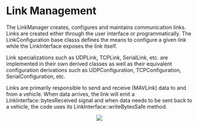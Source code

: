 # Link Management

The LinkManager creates, configures and maintains communication links. Links are created either through the user
interface or programmatically. The LinkConfiguration base classs defines the means to configure a given link
while the LinkInterface exposes the link itself.

Link specializations such as UDPLink, TCPLink, SerialLink, etc. are implemented in their own derived classes as well
as their equivalent configuration derivations such as UDPConfiguration, TCPConfiguration, SerialConfiguration, etc.

Links are primarily responsible to send and receive (MAVLink) data to and from a vehicle. When data arrives, the link will emit a
LinkInterface::bytesReceived signal and when data needs to be sent back to a vehicle, the code uses its
LinkInterface::writeBytesSafe method.

<div align="center">
<img src="../links.svg">
</div>